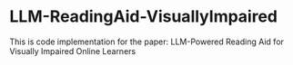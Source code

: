 # LLM-ReadingAid-VisuallyImpaired
This is code implementation for the paper: LLM-Powered Reading Aid for Visually Impaired Online Learners
